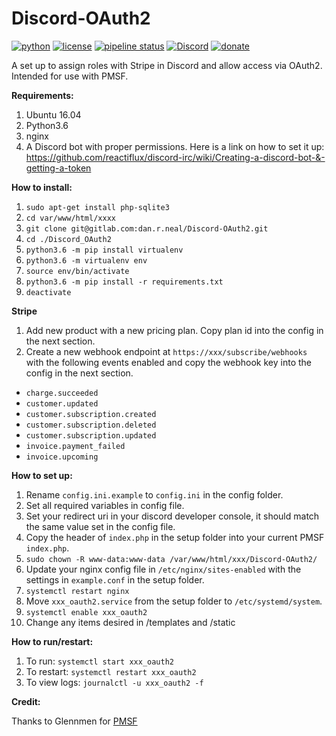 # Discord-OAuth2

[![python](https://img.shields.io/badge/Python-3.6-blue.svg)]() [![license](https://img.shields.io/github/license/mashape/apistatus.svg)](https://img.shields.io/gitlab/license/dan.r.neal/discord-oauth2) [![pipeline status](https://gitlab.com/dan.r.neal/Discord-OAuth2/badges/master/pipeline.svg)](https://gitlab.com/dan.r.neal/Discord-OAuth2/commits/master) [![Discord](https://img.shields.io/discord/314040044052545538.svg)](https://discordapp.com/channels/314040044052545538/314040595456983040) [![donate](https://img.shields.io/badge/Donate-PayPal-blue.svg)](https://paypal.me/dneal12)

A set up to assign roles with Stripe in Discord and allow access via OAuth2. Intended for use with PMSF.

**Requirements:**

1. Ubuntu 16.04
2. Python3.6
3. nginx
4. A Discord bot with proper permissions.  Here is a link on how to set it up: https://github.com/reactiflux/discord-irc/wiki/Creating-a-discord-bot-&-getting-a-token

**How to install:**

1. `sudo apt-get install php-sqlite3`
2. `cd var/www/html/xxxx`
3. `git clone git@gitlab.com:dan.r.neal/Discord-OAuth2.git`
4. `cd ./Discord_OAuth2`
5. `python3.6 -m pip install virtualenv`
6. `python3.6 -m virtualenv env`
7. `source env/bin/activate`
8. `python3.6 -m pip install -r requirements.txt`
9. `deactivate`

**Stripe**

1. Add new product with a new pricing plan. Copy plan id into the config in the next section.
2. Create a new webhook endpoint at `https://xxx/subscribe/webhooks` with the following events enabled and copy the webhook key into the config in the next section.
  * `charge.succeeded`
  * `customer.updated`
  * `customer.subscription.created`
  * `customer.subscription.deleted`
  * `customer.subscription.updated`
  * `invoice.payment_failed`
  * `invoice.upcoming`

**How to set up:**

1. Rename `config.ini.example` to `config.ini` in the config folder.
2. Set all required variables in config file.
3. Set your redirect uri in your discord developer console, it should match the same value set in the config file.
4. Copy the header of `index.php` in the setup folder into your current PMSF `index.php`.
5. `sudo chown -R www-data:www-data /var/www/html/xxx/Discord-OAuth2/`
6. Update your nginx config file in `/etc/nginx/sites-enabled` with the settings in `example.conf` in the setup folder.
7. `systemctl restart nginx`
8. Move `xxx_oauth2.service` from the setup folder to `/etc/systemd/system`.
9. `systemctl enable xxx_oauth2`
10. Change any items desired in /templates and /static

**How to run/restart:**

1. To run: `systemctl start xxx_oauth2`
2. To restart: `systemctl restart xxx_oauth2`
3. To view logs: `journalctl -u xxx_oauth2 -f`

**Credit:**

Thanks to Glennmen for [PMSF](https://github.com/Glennmen/PMSF)
